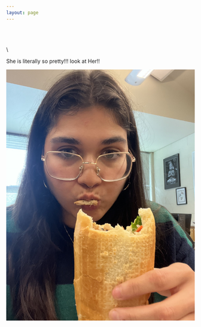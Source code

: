 ```yaml
---
layout: page
---
```


\
\
\
\
<p>She is literally so pretty!!! look at Her!!</p>


![Tiffanie Photo](/docs/assets/images/75166322068__F1FED4CA-CD5F-4866-972D-170E67395B0E.JPEG)
